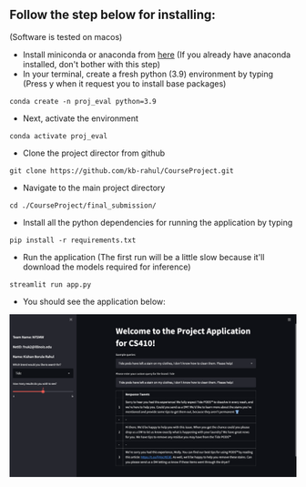 Follow the step below for installing:
---------
(Software is tested on macos)
* Install miniconda or anaconda from [here](https://docs.conda.io/en/latest/miniconda.html)
(If you already have anaconda installed, don't bother with this step)
* In your terminal, create a fresh python (3.9) environment by typing (Press y when it request you to install base packages)
```
conda create -n proj_eval python=3.9
```
* Next, activate the environment
```
conda activate proj_eval
```
* Clone the project director from github
```
git clone https://github.com/kb-rahul/CourseProject.git
```
* Navigate to the main project directory

```
cd ./CourseProject/final_submission/
```

* Install all the python dependencies for running the application by typing
```
pip install -r requirements.txt
```
* Run the application (The first run will be a little slow because it'll download the models required for inference)
```
streamlit run app.py
```
* You should see the application below:

![Image](https://github.com/kb-rahul/CourseProject/blob/main/UI.png)